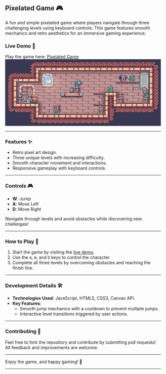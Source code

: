 ## Pixelated Game 🎮

A fun and simple pixelated game where players navigate through three challenging levels using keyboard controls. This game features smooth mechanics and retro aesthetics for an immersive gaming experience.

### Live Demo 🔗
Play the game here: [Pixelated Game](https://dancingpumpkin65.github.io/pixelated-game/)
![Gameplay Preview](./img/IQCAru.gif)

---

### Features ✨
- Retro pixel art design.
- Three unique levels with increasing difficulty.
- Smooth character movement and interactions.
- Responsive gameplay with keyboard controls.

---

### Controls 🎮
- **W**: Jump  
- **A**: Move Left  
- **D**: Move Right  

Navigate through levels and avoid obstacles while discovering new challenges!

---

### How to Play 🚀
1. Start the game by visiting the [live demo](https://dancingpumpkin65.github.io/pixelated-game/).
2. Use the `A`, `W`, and `D` keys to control the character.
3. Complete all three levels by overcoming obstacles and reaching the finish line.

---

### Development Details 🛠️
- **Technologies Used**: JavaScript, HTML5, CSS3, Canvas API.
- **Key Features**:  
  - Smooth jump mechanics with a cooldown to prevent multiple jumps.  
  - Interactive level transitions triggered by user actions.  

---

### Contributing 🤝
Feel free to fork the repository and contribute by submitting pull requests! All feedback and improvements are welcome.

---

Enjoy the game, and happy gaming! 🎉

---
